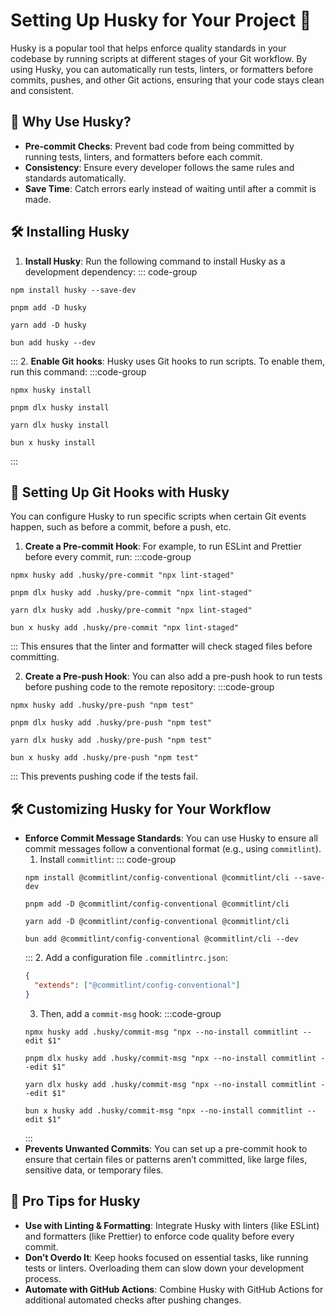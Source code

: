 # Setting Up Husky for Your Project 🐺
Husky is a popular tool that helps enforce quality standards in your codebase by running scripts at different stages of your Git workflow. By using Husky, you can automatically run tests, linters, or formatters before commits, pushes, and other Git actions, ensuring that your code stays clean and consistent.

## 🤔 Why Use Husky?
- **Pre-commit Checks**: Prevent bad code from being committed by running tests, linters, and formatters before each commit.
- **Consistency**: Ensure every developer follows the same rules and standards automatically.
- **Save Time**: Catch errors early instead of waiting until after a commit is made.
## 🛠️ Installing Husky
1. **Install Husky**: Run the following command to install Husky as a development dependency:
::: code-group
```zsh[npm]
npm install husky --save-dev
```
```zsh[pnpm]
pnpm add -D husky
```
```zsh[yarn]
yarn add -D husky
```
```zsh[bun]
bun add husky --dev
```
:::
2. **Enable Git hooks**: Husky uses Git hooks to run scripts. To enable them, run this command:
:::code-group
```zsh[npm]
npmx husky install
```
```zsh[pnpm]
pnpm dlx husky install
```
```zsh[yarn]
yarn dlx husky install
```
```zsh[bun]
bun x husky install
```
:::
## 🧩 Setting Up Git Hooks with Husky
You can configure Husky to run specific scripts when certain Git events happen, such as before a commit, before a push, etc.
1. **Create a Pre-commit Hook**: For example, to run ESLint and Prettier before every commit, run:
:::code-group
```zsh[npm]
npmx husky add .husky/pre-commit "npx lint-staged"
```
```zsh[pnpm]
pnpm dlx husky add .husky/pre-commit "npx lint-staged"
```
```zsh[yarn]
yarn dlx husky add .husky/pre-commit "npx lint-staged"
```
```zsh[bun]
bun x husky add .husky/pre-commit "npx lint-staged"
```
:::
This ensures that the linter and formatter will check staged files before committing.

2. **Create a Pre-push Hook**: You can also add a pre-push hook to run tests before pushing code to the remote repository:
:::code-group
```zsh[npm]
npmx husky add .husky/pre-push "npm test"
```
```zsh[pnpm]
pnpm dlx husky add .husky/pre-push "npm test"
```
```zsh[yarn]
yarn dlx husky add .husky/pre-push "npm test"
```
```zsh[bun]
bun x husky add .husky/pre-push "npm test"
```
:::
This prevents pushing code if the tests fail.

## 🛠️ Customizing Husky for Your Workflow 
- **Enforce Commit Message Standards**: You can use Husky to ensure all commit messages follow a conventional format (e.g., using `commitlint`).
	1. Install `commitlint`:
	::: code-group
	```zsh[npm]
	npm install @commitlint/config-conventional @commitlint/cli --save-dev
	```
	```zsh[pnpm]
	pnpm add -D @commitlint/config-conventional @commitlint/cli
	```
	```zsh[yarn]
	yarn add -D @commitlint/config-conventional @commitlint/cli
	```
	```zsh[bun]
	bun add @commitlint/config-conventional @commitlint/cli --dev
	```
	:::
	2. Add a configuration file `.commitlintrc.json`:
	```json
	{
	  "extends": ["@commitlint/config-conventional"]
	}
	```
	3. Then, add a `commit-msg` hook:
	:::code-group
	```zsh[npm]
	npmx husky add .husky/commit-msg "npx --no-install commitlint --edit $1"
	```
	```zsh[pnpm]
	pnpm dlx husky add .husky/commit-msg "npx --no-install commitlint --edit $1"
	```
	```zsh[yarn]
	yarn dlx husky add .husky/commit-msg "npx --no-install commitlint --edit $1"
	```
	```zsh[bun]
	bun x husky add .husky/commit-msg "npx --no-install commitlint --edit $1"
	```
	:::	
- **Prevents Unwanted Commits**: You can set up a pre-commit hook to ensure that certain files or patterns aren’t committed, like large files, sensitive data, or temporary files.

## 🚀 Pro Tips for Husky 
- **Use with Linting & Formatting**: Integrate Husky with linters (like ESLint) and formatters (like Prettier) to enforce code quality before every commit.
- **Don’t Overdo It**: Keep hooks focused on essential tasks, like running tests or linters. Overloading them can slow down your development process.
- **Automate with GitHub Actions**: Combine Husky with GitHub Actions for additional automated checks after pushing changes.
